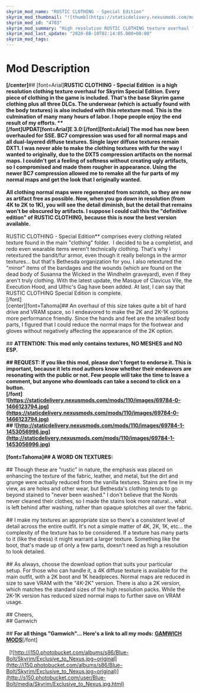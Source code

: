 ```yaml
---
skyrim_mod_name: "RUSTIC CLOTHING - Special Edition"
skyrim_mod_thumbnail: "![thumb](https://staticdelivery.nexusmods.com/mods/1704/images/thumbnails/4703-0-1486937976.jpg)"
skyrim_mod_id: "4703"
skyrim_mod_summary: "High resolution RUSTIC CLOTHING texture overhaul for Skyrim Special Edition. Now with BC7 compression. Available in several resolution options."
skyrim_mod_last_update: "2020-08-10T02:14:05.000+00:00"
skyrim_mod_tags:
---
```

# Mod Description
  **[/center]**## [font=Arial]**RUSTIC CLOTHING - Special Edition  is a high resolution clothing texture overhaul for Skyrim Special Edition. Every piece of clothing in the game is included. That's the base Skyrim game clothing plus all three DLCs. The underwear (which is actually found with the body textures) is also included with this retexture mod. This is the culmination of many many hours of labor. I hope people enjoy the end result of my efforts.
**
<br />[/font]**UPDAT[font=Arial]E 3.0:[/font]**[font=Arial] The mod has now been overhauled for SSE. BC7 compression was used for all normal maps and all dual-layered diffuse textures. Single layer diffuse textures remain DXT1. I was never able to make the clothing textures with fur the way I wanted to originally, due to the DXT5 compression artifacts on the normal maps. I couldn't get a feeling of softness without creating ugly artifacts, so I compromised and made them rougher in appearance. Using the newer BC7 compression allowed me to remake all the fur parts of my normal maps and get the look that I originally wanted.
<br />
<br />All clothing normal maps were regenerated from scratch, so they are now as artifact free as possible. Now, when you go down in resolution (from 4K to 2K to 1K), you will see the detail diminish, but the detail that remains won't be obscured by artifacts. I suppose I could call this the "definitive edition" of RUSTIC CLOTHING, because this is now the best version available.
<br />**
<br />RUSTIC CLOTHING - Special Edition** comprises every clothing related texture found in the main "clothing" folder.  I decided to be a completist, and redo even wearable items weren't technically clothing. That's why I retextured the bandit/fur armor, even though it really belongs in the armor textures... but that's Bethesda organization for you. I also retextured the "minor" items of the bandages and the wounds (which are found on the dead body of Susanna the Wicked in the Windhelm graveyard), even if they aren't truly clothing. With the latest update, the Masque of Clavicus Vile, the Execution Hood, and Ulfric's Gag have been added. At last, I can say that RUSTIC CLOTHING Special Edition is complete.
<br />[/font]
<br />[center][font=Tahoma]## An overhaul of this size takes quite a bit of hard drive and VRAM space, so I endeavored to make the 2K and 2K-1K options more performance friendly. Since the hands and feet are the smallest body parts, I figured that I could reduce the normal maps for the footwear and gloves without negatively affecting the appearance of the 2K option.
<br />
<br />## **ATTENTION: **This mod only contains textures, NO MESHES and NO ESP.
<br />
<br />## **REQUEST:** If you like this mod, please don't forget to endorse it. This is important, because it lets mod authors know whether their endeavors are resonating with the public or not. Few people will take the time to leave a comment, but anyone who downloads can take a second to click on a button.
<br />[/font]
<br />![https://staticdelivery.nexusmods.com/mods/110/images/69784-0-1466123794.jpg](https://staticdelivery.nexusmods.com/mods/110/images/69784-0-1466123794.jpg)
<br />## ![http://staticdelivery.nexusmods.com/mods/110/images/69784-1-1453056996.jpg](http://staticdelivery.nexusmods.com/mods/110/images/69784-1-1453056996.jpg)
<br />
<br />[font=Tahoma]**## A WORD ON TEXTURES:
<br />
<br />**## Though these are "rustic" in nature, the emphasis was placed on enhancing the texture of the fabric, leather, and metal, but the dirt and grunge were actually reduced from the vanilla textures. Stains are fine in my view, as are holes and other wear, but Bethesda's clothing tends to go beyond stained to "never been washed." I don't believe that the Nords never cleaned their clothes, so I made the stains look more natural... what is left behind after washing, rather than opaque splotches all over the fabric.
<br />
<br />## I make my textures an appropriate size so there's a consistent level of detail across the entire outfit. It's not a simple matter of 4K, 2K, 1K, etc... the complexity of the texture has to be considered. If a texture has many parts to it (like the dress) it might warrant a larger texture. Something like the boot, that's made up of only a few parts, doesn't need as high a resolution to look detailed.
<br />
<br />## As always, choose the download option that suits your particular setup. For those who can handle it, a 4K diffuse texture is available for the main outfit, with a 2K boot and 1K headpieces. Normal maps are reduced in size to save VRAM with the "4K-2K" version. There is also a 2K version, which matches the standard sizes of the high resolution packs. While the 2K-1K version has reduced sized normal maps to further save on VRAM usage.
<br />
<br />## Cheers,
<br />## Gamwich
<br />
<br />## **For all things "Gamwich"... Here's a link to all my mods:** **[GAMWICH MODS](http://www.nexusmods.com/skyrim/mods/searchresults/?src_order=8&amp;src_sort=1&amp;src_view=1&amp;src_tab=1&amp;src_language=0&amp;src_auth=Gamwich&amp;src_showadult=1&amp;page=1&amp;pUp=1)**[/font]
<br />
<br />  [![http://i150.photobucket.com/albums/s86/Blue-Bolt/Skyrim/Exclusive_to_Nexus.jpg~original](http://i150.photobucket.com/albums/s86/Blue-Bolt/Skyrim/Exclusive_to_Nexus.jpg~original)](http://s150.photobucket.com/user/Blue-Bolt/media/Skyrim/Exclusive_to_Nexus.jpg.html)